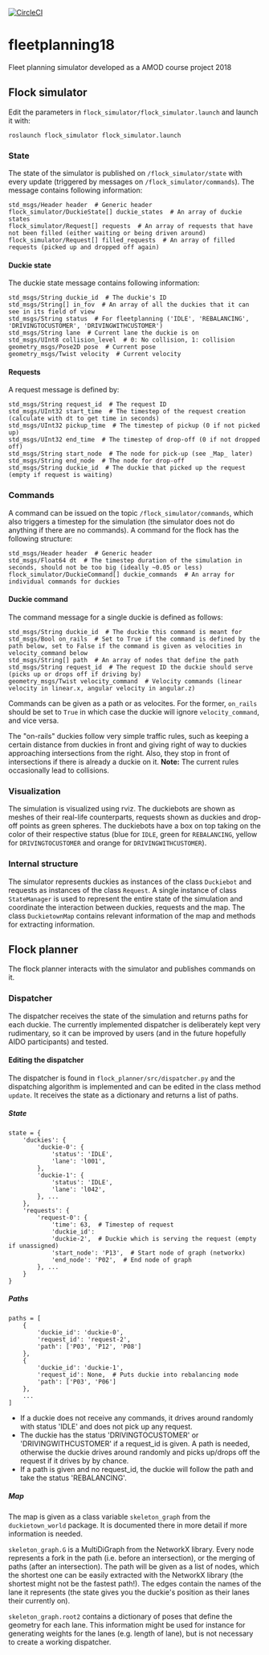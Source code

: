 [![CircleCI](https://circleci.com/gh/duckietown/duckietown-fplan.svg?style=shield)](https://circleci.com/gh/duckietown/duckietown-fplan)

# fleetplanning18
Fleet planning simulator developed as a AMOD course project 2018

## Flock simulator
Edit the parameters in `flock_simulator/flock_simulator.launch` and launch it with:
```
roslaunch flock_simulator flock_simulator.launch
```

### State
The state of the simulator is published on `/flock_simulator/state` with every update (triggered by messages on `/flock_simulator/commands`). The message contains following information:
```
std_msgs/Header header  # Generic header
flock_simulator/DuckieState[] duckie_states  # An array of duckie states
flock_simulator/Request[] requests  # An array of requests that have not been filled (either waiting or being driven around)
flock_simulator/Request[] filled_requests  # An array of filled requests (picked up and dropped off again)
```

#### Duckie state
The duckie state message contains following information:
```
std_msgs/String duckie_id  # The duckie's ID
std_msgs/String[] in_fov  # An array of all the duckies that it can see in its field of view
std_msgs/String status  # For fleetplanning ('IDLE', 'REBALANCING', 'DRIVINGTOCUSTOMER', 'DRIVINGWITHCUSTOMER')
std_msgs/String lane  # Current lane the duckie is on
std_msgs/UInt8 collision_level  # 0: No collision, 1: collision
geometry_msgs/Pose2D pose  # Current pose
geometry_msgs/Twist velocity  # Current velocity
```

#### Requests
A request message is defined by:
```
std_msgs/String request_id  # The request ID
std_msgs/UInt32 start_time  # The timestep of the request creation (calculate with dt to get time in seconds)
std_msgs/UInt32 pickup_time  # The timestep of pickup (0 if not picked up)
std_msgs/UInt32 end_time  # The timestep of drop-off (0 if not dropped off)
std_msgs/String start_node  # The node for pick-up (see _Map_ later)
std_msgs/String end_node  # The node for drop-off
std_msgs/String duckie_id  # The duckie that picked up the request (empty if request is waiting)
```

### Commands
A command can be issued on the topic `/flock_simulator/commands`, which also triggers a timestep for the simulation (the simulator does not do anything if there are no commands). A command for the flock has the following structure:
```
std_msgs/Header header  # Generic header
std_msgs/Float64 dt  # The timestep duration of the simulation in seconds, should not be too big (ideally ~0.05 or less)
flock_simulator/DuckieCommand[] duckie_commands  # An array for individual commands for duckies
```

#### Duckie command
The command message for a single duckie is defined as follows:
```
std_msgs/String duckie_id  # The duckie this command is meant for
std_msgs/Bool on_rails  # Set to True if the command is defined by the path below, set to False if the command is given as velocities in velocity_command below
std_msgs/String[] path  # An array of nodes that define the path
std_msgs/String request_id  # The request ID the duckie should serve (picks up or drops off if driving by)
geometry_msgs/Twist velocity_command  # Velocity commands (linear velocity in linear.x, angular velocity in angular.z)
```
Commands can be given as a path or as velocites. For the former, `on_rails` should be set to `True` in which case the duckie will ignore `velocity_command`, and vice versa.

The "on-rails" duckies follow very simple traffic rules, such as keeping a certain distance from duckies in front and giving right of way to duckies approaching intersections from the right. Also, they stop in front of intersections if there is already a duckie on it. **Note:** The current rules occasionally lead to collisions.

### Visualization
The simulation is visualized using rviz. The duckiebots are shown as meshes of their real-life counterparts, requests shown as duckies and drop-off points as green spheres. The duckiebots have a box on top taking on the color of their respective status (blue for `IDLE`, green for `REBALANCING`, yellow for `DRIVINGTOCUSTOMER` and orange for `DRIVINGWITHCUSTOMER`).

### Internal structure
The simulator represents duckies as instances of the class `Duckiebot` and requests as instances of the class `Request`. A single instance of class `StateManager` is used to represent the entire state of the simulation and coordinate the interaction between duckies, requests and the map. The class `DuckietownMap` contains relevant information of the map and methods for extracting information.

## Flock planner
The flock planner interacts with the simulator and publishes commands on it.

### Dispatcher
The dispatcher receives the state of the simulation and returns paths for each duckie. The currently implemented dispatcher is deliberately kept very rudimentary, so it can be improved by users (and in the future hopefully AIDO participants) and tested.

#### Editing the dispatcher
The dispatcher is found in `flock_planner/src/dispatcher.py` and the dispatching algorithm is implemented and can be edited in the class method `update`. It receives the state as a dictionary and returns a list of paths.
##### State
```
state = {
    'duckies': {
        'duckie-0': {
            'status': 'IDLE',
            'lane': 'l001',
        },
        'duckie-1': {
            'status': 'IDLE',
            'lane': 'l042',
        }, ...
    },
    'requests': {
        'request-0': {
            'time': 63,  # Timestep of request
            'duckie_id':
            'duckie-2',  # Duckie which is serving the request (empty if unassigned)
            'start_node': 'P13',  # Start node of graph (networkx)
            'end_node': 'P02',  # End node of graph
        }, ...
    }
}
```
##### Paths
```
paths = [
    {
        'duckie_id': 'duckie-0',
        'request_id': 'request-2',
        'path': ['P03', 'P12', 'P08']
    },
    {
        'duckie_id': 'duckie-1',
        'request_id': None,  # Puts duckie into rebalancing mode
        'path': ['P03', 'P06']
    },
    ...
]
```
- If a duckie does not receive any commands, it drives around randomly with status 'IDLE' and does not pick up any request.
- The duckie has the status 'DRIVINGTOCUSTOMER' or 'DRIVINGWITHCUSTOMER' if a request_id is given. A path is needed, otherwise the duckie drives around randomly and picks up/drops off the request if it drives by by chance.
- If a path is given and no request_id, the duckie will follow the path and take the status 'REBALANCING'.

##### Map
The map is given as a class variable `skeleton_graph` from the `duckietown_world` package. It is documented there in more detail if more information is needed.

`skeleton_graph.G` is a MultiDiGraph from the NetworkX library. Every node represents a fork in the path (i.e. before an intersection), or the merging of paths (after an intersection). The path will be given as a list of nodes, which the shortest one can be easily extracted with the NetworkX library (the shortest might not be the fastest path!). The edges contain the names of the lane it represents (the state gives you the duckie's position as their lanes their currently on). 

`skeleton_graph.root2` contains a dictionary of poses that define the geometry for each lane. This information might be used for instance for generating weights for the lanes (e.g. length of lane), but is not necessary to create a working dispatcher.
